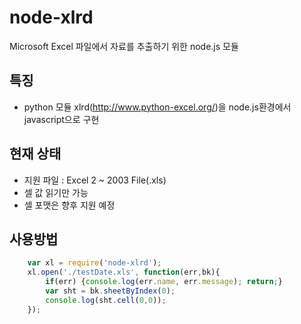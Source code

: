 # node-xlrd
Microsoft Excel 파일에서 자료를 추출하기 위한 node.js 모듈

## 특징
*   python 모듈 xlrd(http://www.python-excel.org/)을 node.js환경에서 javascript으로 구현   

## 현재 상태
*   지원 파일 : Excel 2 ~ 2003 File(.xls)
*   셀 값 읽기만 가능
*   셀 포맷은 향후 지원 예정

## 사용방법
```js
    var xl = require('node-xlrd');
    xl.open('./testDate.xls', function(err,bk){
        if(err) {console.log(err.name, err.message); return;}
        var sht = bk.sheetByIndex(0);
        console.log(sht.cell(0,0));
    });
```
